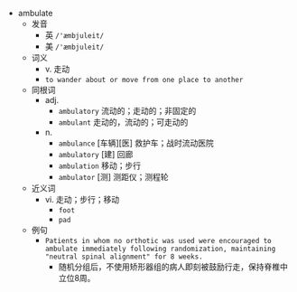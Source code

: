 - ambulate
  - 发音
    - 英 `/'æmbjuleit/`
    - 美 `/'æmbjuleit/`
  - 词义
    - v. 走动
    - `to wander about or move from one place to another `
  - 同根词
    - adj.
      - `ambulatory` 流动的；走动的；非固定的
      - `ambulant` 走动的，流动的；可走动的
    - n.
      - `ambulance` [车辆][医] 救护车；战时流动医院
      - `ambulatory` [建] 回廊
      - `ambulation` 移动；步行
      - `ambulator` [测] 测距仪；测程轮
  - 近义词
    - vi. 走动；步行；移动
      - `foot`
      - `pad`
  - 例句
    - `Patients in whom no orthotic was used were encouraged to ambulate immediately following randomization, maintaining "neutral spinal alignment" for 8 weeks.`
      - 随机分组后，不使用矫形器组的病人即刻被鼓励行走，保持脊椎中立位8周。

